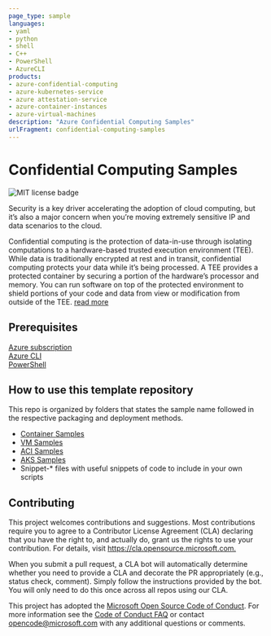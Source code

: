 ```yaml
---
page_type: sample
languages:
- yaml
- python
- shell
- C++
- PowerShell
- AzureCLI
products:
- azure-confidential-computing
- azure-kubernetes-service
- azure attestation-service
- azure-container-instances
- azure-virtual-machines
description: "Azure Confidential Computing Samples"
urlFragment: confidential-computing-samples
---
```


# Confidential Computing Samples

![MIT license badge](https://img.shields.io/badge/license-MIT-green.svg)

Security is a key driver accelerating the adoption of cloud computing, but it’s also a major concern when you’re moving extremely sensitive IP and data scenarios to the cloud.

Confidential computing is the protection of data-in-use through isolating computations to a hardware-based trusted execution environment (TEE). While data is traditionally encrypted at rest and in transit, confidential computing protects your data while it’s being processed. A TEE provides a protected container by securing a portion of the hardware’s processor and memory. You can run software on top of the protected environment to shield portions of your code and data from view or modification from outside of the TEE. [read more](https://azure.microsoft.com/en-us/solutions/confidential-compute/)

## Prerequisites

[Azure subscription](https://azure.microsoft.com/free/) \
[Azure CLI](https://docs.microsoft.com/en-us/cli/azure/install-azure-cli?view=azure-cli-latest) \
[PowerShell](https://learn.microsoft.com/en-us/powershell/azure/install-azure-powershell?view=azps-latest)

## How to use this template repository

This repo is organized by folders that states the sample name followed in the respective packaging and deployment methods.

- [Container Samples](/containersamples/readme.md)
- [VM Samples](/vm-samples/readme)
- [ACI Samples](/aci-samples/)
- [AKS Samples](/aks-samples/)
- Snippet-* files with useful snippets of code to include in your own scripts
 
## Contributing

This project welcomes contributions and suggestions.  Most contributions require you to agree to a
Contributor License Agreement (CLA) declaring that you have the right to, and actually do, grant us
the rights to use your contribution. For details, visit <https://cla.opensource.microsoft.com.>

When you submit a pull request, a CLA bot will automatically determine whether you need to provide
a CLA and decorate the PR appropriately (e.g., status check, comment). Simply follow the instructions
provided by the bot. You will only need to do this once across all repos using our CLA.

This project has adopted the [Microsoft Open Source Code of Conduct](https://opensource.microsoft.com/codeofconduct/).
For more information see the [Code of Conduct FAQ](https://opensource.microsoft.com/codeofconduct/faq/) or
contact [opencode@microsoft.com](mailto:opencode@microsoft.com) with any additional questions or comments.
